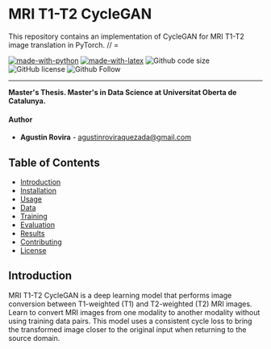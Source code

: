 # MRI T1-T2 CycleGAN
This repository contains an implementation of CycleGAN for MRI T1-T2 image translation in PyTorch.
// =


[![made-with-python](https://img.shields.io/badge/Coded%20with-Python-21496b.svg?style=for-the-badge&logo=Python)](https://www.python.org/)
[![made-with-latex](https://img.shields.io/badge/Documented%20with-LaTeX-4c9843.svg?style=for-the-badge&logo=Latex)](https://www.latex-project.org/)
![Github code size](https://img.shields.io/github/languages/code-size/atinrov/MRI_T1_T2_CycleGAN?style=for-the-badge&logo=Github)
![GitHub license](https://img.shields.io/github/license/atinrov/MRI_T1_T2_CycleGAN?style=for-the-badge&logo=Github)
![Github Follow](https://img.shields.io/github/followers/atinrov?style=social&label=Follow)


***********

**Master's Thesis. Master's in Data Science at Universitat Oberta de Catalunya.**

#### Author
* **Agustin Rovira** - [agustinroviraquezada@gmail.com](mailto:agustinroviraquezada@gmail.com)




## Table of Contents

- [Introduction](#introduction)
- [Installation](#installation)
- [Usage](#usage)
- [Data](#data)
- [Training](#training)
- [Evaluation](#evaluation)
- [Results](#results)
- [Contributing](#contributing)
- [License](#license)

## Introduction

MRI T1-T2 CycleGAN is a deep learning model that performs image conversion between T1-weighted (T1) and T2-weighted (T2) MRI images. Learn to convert MRI images from one modality to another modality without using training data pairs. This model uses a consistent cycle loss to bring the transformed image closer to the original input when returning to the source domain. 

